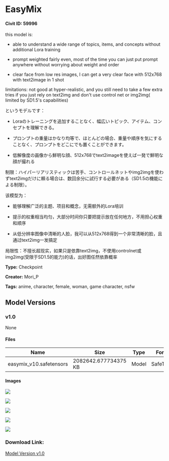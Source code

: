 # EasyMix

#### Civit ID: 59996

<p>this model is:</p><ul><li><p>able to understand a wide range of topics, items, and concepts without additional Lora training</p></li><li><p>prompt weighted fairly even, most of the time you can just put prompt anywhere without worrying about weight and order</p></li><li><p>clear face from low res images, I can get a very clear face with 512x768 with text2image in 1 shot</p><p></p></li></ul><p>limitations: not good at hyper-realistic, and you still need to take a few extra tries if you just rely on text2img and don't use control net or img2img( limited by SD1.5's capabilities)</p><p></p><p>というモデルです：</p><ul><li><p>Loraのトレーニングを追加することなく、幅広いトピック、アイテム、コンセプトを理解できる。</p></li><li><p>プロンプトの重量はかなり均等で、ほとんどの場合、重量や順序を気にすることなく、プロンプトをどこにでも置くことができます。</p></li><li><p>低解像度の画像から鮮明な顔、512x768でtext2imageを使えば一発で鮮明な顔が撮れる</p></li></ul><p>制限：ハイパーリアリスティックは苦手、コントロールネットやimg2imgを使わずtext2imgだけに頼る場合は、数回余分に試行する必要がある（SD1.5の機能による制限）。</p><p></p><p>该模型为：</p><ul><li><p>能够理解广泛的主题、项目和概念，无需额外的Lora培训</p></li><li><p>提示的权重相当均匀，大部分时间你只要把提示放在任何地方，不用担心权重和顺序</p></li><li><p>从低分辨率图像中清晰的人脸，我可以从512x768得到一个非常清晰的脸，且通过text2img一发搞定</p></li></ul><p></p><p>局限性：不擅长超现实，如果只是依靠text2img，不使用controlnet或img2img(受限于SD1.5的能力)的话，出好图任然依靠概率</p>

**Type:** Checkpoint

**Creator:** Mori_P

**Tags:** anime, character, female, woman, game character, nsfw

## Model Versions

### v1.0

None

#### Files

| Name | Size | Type | Format | Download Url | AutoV1 | AutoV2 | SHA256 | CRC32 | BLAKE3 |
| --- | --- | --- | --- | --- | --- | --- | --- | --- | --- |
| easymix_v10.safetensors | 2082642.677734375 KB | Model | SafeTensor | https://civitai.com/api/download/models/64457 | 8715ECB0 | 1C29FA71E7 | 1C29FA71E705ED8786BEF0089D552AD48F5CF0FEB364C209FF472D42903D912B | B667886F | 7C0A0BB3189BA65E3CB34B4BEA25D6F5700218BF7A1A67B45E5DFC3DBA8D1448 |

#### Images

<p><img src="https://image.civitai.com/xG1nkqKTMzGDvpLrqFT7WA/819bc6c2-779d-4a86-92ab-7e89a33917a7/width=450/712372.jpeg" /></p>

<p><img src="https://image.civitai.com/xG1nkqKTMzGDvpLrqFT7WA/5aa5e496-3663-452f-8ce0-3bf22e4b61c7/width=450/712383.jpeg" /></p>

<p><img src="https://image.civitai.com/xG1nkqKTMzGDvpLrqFT7WA/2bf7d1e0-9e71-438c-bbbb-261212842832/width=450/712459.jpeg" /></p>

<p><img src="https://image.civitai.com/xG1nkqKTMzGDvpLrqFT7WA/5ab81bb6-49e5-407c-ae02-e9068214f916/width=450/712376.jpeg" /></p>

<p><img src="https://image.civitai.com/xG1nkqKTMzGDvpLrqFT7WA/8ab6c093-d2fc-4cad-9933-e4529dbe801b/width=450/712378.jpeg" /></p>

### Download Link:

[Model Version v1.0](https://civitai.com/api/download/models/64457)

